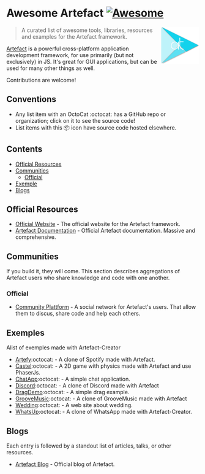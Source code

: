 # Awesome Artefact  [![Awesome](https://cdn.rawgit.com/sindresorhus/awesome/d7305f38d29fed78fa85652e3a63e154dd8e8829/media/badge.svg)](https://github.com/sindresorhus/awesome)

[<img src="assets/logo.png" align="right" width="100">](https://www.artefact-labs.com)

> A curated list of awesome tools, libraries, resources and examples for the Artefact framework.

[Artefact](https://www.artefact-labs.com) is a powerful cross-platform application development framework, for use primarily (but not exclusively) in JS.  It's great for GUI applications, but can be used for many other things as well.

Contributions are welcome!

## Conventions

- Any list item with an OctoCat :octocat: has a GitHub repo or organization; click on it to see the source code!
- List items with this :package: icon have source code hosted elsewhere.

## Contents

- [Official Resources](#official-resources)
- [Communities](#communities)
  - [Official](#official)
- [Exemple](#tools)
- [Blogs](#blogs)


## Official Resources

- [Official Website](https://www.artefact-labs.com) - The official website for the Artefact framework.
- [Artefact Documentation](https://doc.www.artefact-labs.com) - Official Artefact documentation.  Massive and comprehensive.

## Communities

If you build it, they will come.  This section describes aggregations of Artefact users who share knowledge and code with one another.

### Official

- [Community Plattform](https://www.community.artefact-labs.com) - A social network for Artefact's users. That allow them to discus, share code and help each others.

## Exemples

Alist of exemples made with Artefact-Creator

- [Artefy](https://github.com/Artefact-Labs/Artefy):octocat: - A clone of Spotify made with Artefact.
- [Castel](https://github.com/Artefact-Labs/Castel):octocat: - A 2D game with physics made with Artefact and use PhaserJs.
- [ChatApp](https://github.com/Artefact-Labs/ChatApp):octocat: - A simple chat application.
- [Discord](https://github.com/Artefact-Labs/Discord):octocat: - A clone of Discord made with Artefact
- [DragDemo](https://github.com/Artefact-Labs/DragDemo):octocat: - A simple drag example.
- [GrooveMusic](https://github.com/Artefact-Labs/GrooveMusic):octocat: - A clone of GrooveMusic made with Artefact
- [Wedding](https://github.com/Artefact-Labs/Wedding):octocat: - A web site about wedding.
- [WhatsUp](https://github.com/Artefact-Labs/WhatsUp):octocat: - A clone of WhatsApp made with Artefact-Creator.

## Blogs

Each entry is followed by a standout list of articles, talks, or other resources.

- [Artefact Blog](https://www.artefact-labs.com/blog) - Official blog of Artefact.